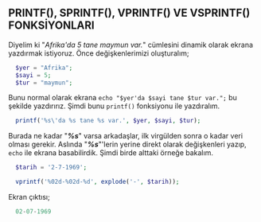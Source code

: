 ## PRINTF(), SPRINTF(), VPRINTF() VE VSPRINTF() FONKSİYONLARI

Diyelim ki "*Afrika'da 5 tane maymun var.*" cümlesini dinamik olarak ekrana yazdırmak istiyoruz. Önce değişkenlerimizi oluşturalım;

```php
  $yer = "Afrika";
  $sayi = 5;
  $tur = "maymun";
```
Bunu normal olarak ekrana `echo "$yer'da $sayi tane $tur var.";` bu şekilde yazdırırız. Şimdi bunu `printf()` fonksiyonu ile yazdıralım.

```php
  printf('%s\'da %s tane %s var.', $yer, $sayi, $tur);
```
Burada ne kadar "***%s***" varsa arkadaşlar, ilk virgülden sonra o kadar veri olması gerekir. Aslında "***%s***"'lerin yerine direkt olarak değişkenleri yazıp, `echo` ile ekrana basabilirdik. Şimdi birde alttaki örneğe bakalım.

```php
  $tarih = '2-7-1969';

  vprintf('%02d-%02d-%d', explode('-', $tarih));
```
Ekran çıktısı;
```php
  02-07-1969
```
